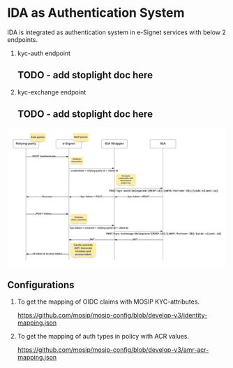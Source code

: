 # IDA as Authentication System

IDA is integrated as authentication system in e-Signet services with below 2 endpoints.
1. kyc-auth endpoint
    ## TODO - add stoplight doc here 
2. kyc-exchange endpoint
   ## TODO - add stoplight doc here

![](_images/ida-esignet-integration.png)

## Configurations

1. To get the mapping of OIDC claims with MOSIP KYC-attributes.

   https://github.com/mosip/mosip-config/blob/develop-v3/identity-mapping.json
2. To get the mapping of auth types in policy with ACR values.

   https://github.com/mosip/mosip-config/blob/develop-v3/amr-acr-mapping.json


